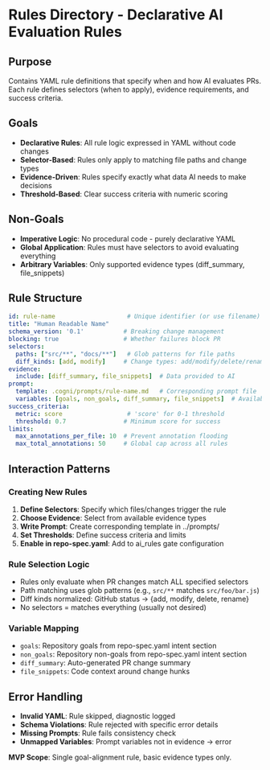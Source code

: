 # Rules Directory - Declarative AI Evaluation Rules

## Purpose
Contains YAML rule definitions that specify when and how AI evaluates PRs. Each rule defines selectors (when to apply), evidence requirements, and success criteria.

## Goals
- **Declarative Rules**: All rule logic expressed in YAML without code changes
- **Selector-Based**: Rules only apply to matching file paths and change types
- **Evidence-Driven**: Rules specify exactly what data AI needs to make decisions
- **Threshold-Based**: Clear success criteria with numeric scoring

## Non-Goals
- **Imperative Logic**: No procedural code - purely declarative YAML
- **Global Application**: Rules must have selectors to avoid evaluating everything
- **Arbitrary Variables**: Only supported evidence types (diff_summary, file_snippets)

## Rule Structure
```yaml
id: rule-name                    # Unique identifier (or use filename)
title: "Human Readable Name"
schema_version: '0.1'           # Breaking change management
blocking: true                  # Whether failures block PR
selectors:
  paths: ["src/**", "docs/**"]   # Glob patterns for file paths
  diff_kinds: [add, modify]     # Change types: add/modify/delete/rename
evidence:
  include: [diff_summary, file_snippets]  # Data provided to AI
prompt:
  template: .cogni/prompts/rule-name.md   # Corresponding prompt file
  variables: [goals, non_goals, diff_summary, file_snippets]  # Available vars
success_criteria:
  metric: score                  # 'score' for 0-1 threshold
  threshold: 0.7                # Minimum score for success
limits:
  max_annotations_per_file: 10  # Prevent annotation flooding
  max_total_annotations: 50     # Global cap across all rules
```

## Interaction Patterns

### Creating New Rules
1. **Define Selectors**: Specify which files/changes trigger the rule
2. **Choose Evidence**: Select from available evidence types  
3. **Write Prompt**: Create corresponding template in ../prompts/
4. **Set Thresholds**: Define success criteria and limits
5. **Enable in repo-spec.yaml**: Add to ai_rules gate configuration

### Rule Selection Logic
- Rules only evaluate when PR changes match ALL specified selectors
- Path matching uses glob patterns (e.g., `src/**` matches `src/foo/bar.js`)
- Diff kinds normalized: GitHub status → {add, modify, delete, rename}
- No selectors = matches everything (usually not desired)

### Variable Mapping
- `goals`: Repository goals from repo-spec.yaml intent section
- `non_goals`: Repository non-goals from repo-spec.yaml intent section  
- `diff_summary`: Auto-generated PR change summary
- `file_snippets`: Code context around change hunks

## Error Handling
- **Invalid YAML**: Rule skipped, diagnostic logged
- **Schema Violations**: Rule rejected with specific error details
- **Missing Prompts**: Rule fails consistency check
- **Unmapped Variables**: Prompt variables not in evidence → error

**MVP Scope**: Single goal-alignment rule, basic evidence types only.